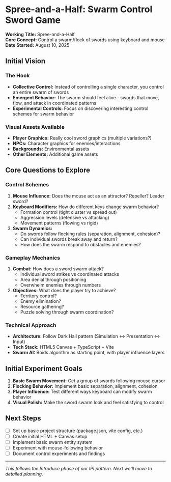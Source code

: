 # Spree-and-a-Half: Swarm Control Sword Game

**Working Title:** Spree-and-a-Half  
**Core Concept:** Control a swarm/flock of swords using keyboard and mouse  
**Date Started:** August 10, 2025

## Initial Vision

### The Hook
- **Collective Control:** Instead of controlling a single character, you control an entire swarm of swords
- **Emergent Behavior:** The swarm should feel alive - swords that move, flow, and attack in coordinated patterns
- **Experimental Controls:** Focus on discovering interesting control schemes for swarm behavior

### Visual Assets Available
- **Player Graphics:** Really cool sword graphics (multiple variations?)
- **NPCs:** Character graphics for enemies/interactions
- **Backgrounds:** Environmental assets
- **Other Elements:** Additional game assets

## Core Questions to Explore

### Control Schemes
1. **Mouse Influence:** Does the mouse act as an attractor? Repeller? Leader sword?
2. **Keyboard Modifiers:** How do different keys change swarm behavior?
   - Formation control (tight cluster vs spread out)
   - Aggression levels (defensive vs attacking)
   - Movement patterns (flowing vs rigid)
3. **Swarm Dynamics:** 
   - Do swords follow flocking rules (separation, alignment, cohesion)?
   - Can individual swords break away and return?
   - How does the swarm respond to obstacles and enemies?

### Gameplay Mechanics
1. **Combat:** How does a sword swarm attack?
   - Individual sword strikes vs coordinated attacks
   - Area denial through positioning
   - Overwhelm enemies through numbers
2. **Objectives:** What does the player try to achieve?
   - Territory control?
   - Enemy elimination?
   - Resource gathering?
   - Puzzle solving through swarm coordination?

### Technical Approach
- **Architecture:** Follow Dark Hall pattern (Simulation ↔ Presentation ↔ Input)
- **Tech Stack:** HTML5 Canvas + TypeScript + Vite
- **Swarm AI:** Boids algorithm as starting point, with player influence layers

## Initial Experiment Goals

1. **Basic Swarm Movement:** Get a group of swords following mouse cursor
2. **Flocking Behavior:** Implement basic separation, alignment, cohesion
3. **Player Influence:** Test different ways keyboard can modify swarm behavior
4. **Visual Polish:** Make the sword swarm look and feel satisfying to control

## Next Steps

- [ ] Set up basic project structure (package.json, vite config, etc.)
- [ ] Create initial HTML + Canvas setup
- [ ] Implement basic swarm entity system
- [ ] Experiment with mouse-following behavior
- [ ] Document control experiments and findings

---

*This follows the Introduce phase of our IPI pattern. Next we'll move to detailed planning.*
